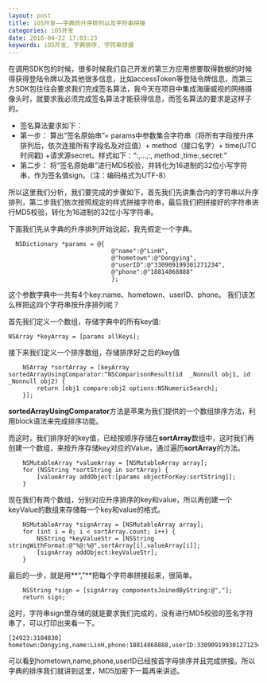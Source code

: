 ```yaml
---
layout: post
title: iOS开发——字典的升序排列以及字符串拼接
categories: iOS开发
date: 2016-04-22 17:03:23
keywords: iOS开发, 字典排序, 字符串拼接
---
```


在调用SDK包的时候，很多时候我们自己开发的第三方应用想要取得数据的时候得获得登陆令牌以及其他很多信息，比如accessToken等登陆令牌信息，而第三方SDK包往往会要求我们完成签名算法，我今天在项目中集成海康威视的网络摄像头时，就要求我必须完成签名算法才能获得信息，而签名算法的要求是这样子的。

<!--more-->

- 签名算法要求如下：
- 第一步： 算出“签名原始串”= params中参数集合字符串（将所有字段按升序排列后，依次连接所有字段名及对应值）+ method（接口名字）+ time(UTC时间戳) +请求源secret。样式如下：“<attr>:<val>,…,<attr>:<val>, method:<val>,time:<val>,secret:<val>”
- 第二步： 将“签名原始串”进行MD5校验，并转化为16进制的32位小写字符串，作为签名值sign。（注：编码格式为UTF-8）


所以这里我们分析，我们要完成的步骤如下，首先我们先讲集合内的字符串以升序排列，第二步我们依次按照规定的样式拼接字符串，最后我们把拼接好的字符串进行MD5校验，转化为16进制的32位小写字符串。

下面我们先从字典的升序排列开始说起，我先假定一个字典。

```objc
  NSDictionary *params = @{
                             @"name":@"LinH",
                             @"hometown":@"Dongying",
                             @"userID":@"330909199301271234",
                             @"phone":@"18814868888"
                             };

```

这个参数字典中一共有4个key:name、hometown、userID、phone。
我们该怎么样把这四个字符串按升序排列呢？

首先我们定义一个数组，存储字典中的所有key值:

```objc
NSArray *keyArray = [params allKeys];
```

接下来我们定义一个排序数组，存储排序好之后的key值

```objc
    NSArray *sortArray = [keyArray sortedArrayUsingComparator:^NSComparisonResult(id  _Nonnull obj1, id  _Nonnull obj2) {
        return [obj1 compare:obj2 options:NSNumericSearch];
    }];
```

**sortedArrayUsingComparator**方法是苹果为我们提供的一个数组排序方法，利用block语法来完成排序功能。

而这时，我们排序好的key值，已经按顺序存储在**sortArray**数组中，这时我们再创建一个数组，来按升序存储key对应的Value，通过遍历**sortArray**的方法。

```objc
    NSMutableArray *valueArray = [NSMutableArray array];
    for (NSString *sortString in sortArray) {
        [valueArray addObject:[params objectForKey:sortString]];
    }
```

现在我们有两个数组，分别对应升序排序的key和value，所以再创建一个keyValue的数组来存储每一个key和value的格式。

```objc
    NSMutableArray *signArray = [NSMutableArray array];
    for (int i = 0; i < sortArray.count; i++) {
        NSString *keyValueStr = [NSString stringWithFormat:@"%@:%@",sortArray[i],valueArray[i]];
        [signArray addObject:keyValueStr];
    }
```

最后的一步，就是用**“,”**把每个字符串拼接起来，很简单。

```objc
    NSString *sign = [signArray componentsJoinedByString:@","];
    return sign;
```

这时，字符串sign里存储的就是要求我们完成的，没有进行MD5校验的签名字符串了，可以打印出来看一下。

```objc
[24923:3184830] hometown:Dongying,name:LinH,phone:18814868888,userID:330909199301271234

```

可以看到hometown,name,phone,userID已经按首字母排序并且完成拼接。所以字典的排序我们就讲到这里，MD5加密下一篇再来讲述。
